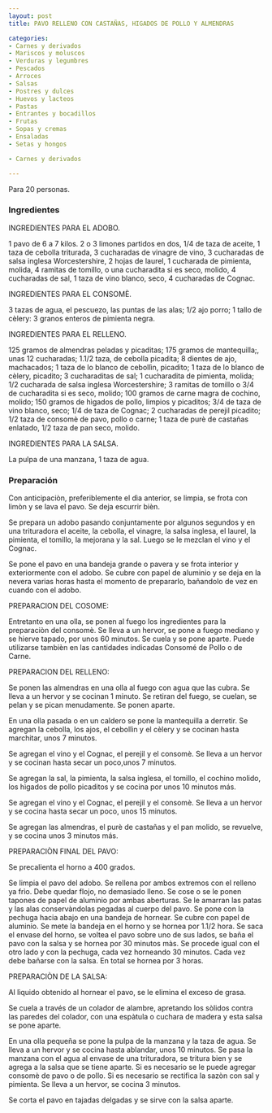 ```yaml
---
layout: post
title: PAVO RELLENO CON CASTAÑAS, HIGADOS DE POLLO Y ALMENDRAS

categories:
- Carnes y derivados
- Mariscos y moluscos
- Verduras y legumbres
- Pescados
- Arroces
- Salsas
- Postres y dulces
- Huevos y lacteos
- Pastas
- Entrantes y bocadillos
- Frutas
- Sopas y cremas
- Ensaladas
- Setas y hongos

- Carnes y derivados

---
```

Para 20 personas.

<h3>Ingredientes</h3>

INGREDIENTES PARA EL ADOBO.

1 pavo de 6 a 7 kilos. 2 o 3 limones partidos en dos, 1/4 de taza de aceite, 1 taza de cebolla triturada, 3 cucharadas de vinagre de vino, 3 cucharadas de salsa inglesa Worcestershire, 2 hojas de laurel, 1 cucharada de pimienta, molida, 4 ramitas de tomillo, o una cucharadita si es seco, molido, 4 cucharadas de sal, 1 taza de vino blanco, seco, 4 cucharadas de Cognac.

INGREDIENTES PARA EL CONSOM&Egrave;.

3 tazas de agua, el pescuezo, las puntas de las alas; 1/2 ajo porro; 1 tallo de c&egrave;lery: 3 granos enteros de pimienta negra.

INGREDIENTES PARA EL RELLENO.

125 gramos de almendras peladas y picaditas; 175 gramos de mantequilla;, unas 12 cucharadas; 1.1/2 taza, de cebolla picadita; 8 dientes de ajo, machacados; 1 taza de lo blanco de ceboll&igrave;n, picadito; 1 taza de lo blanco de c&egrave;lery, picadito; 3 cucharaditas de sal; 1 cucharadita de pimienta, molida; 1/2 cucharada de salsa inglesa Worcestershire; 3 ramitas de tomillo o 3/4 de cucharadita si es seco, molido; 100 gramos de carne magra de cochino, molido; 150 gramos de h&igrave;gados de pollo, limpios y picaditos; 3/4 de taza de vino blanco, seco; 1/4 de taza de Cognac; 2 cucharadas de perejil picadito; 1/2 taza de consom&egrave; de pavo, pollo o carne; 1 taza de pur&egrave; de castañas enlatado, 1/2 taza de pan seco, molido.

INGREDIENTES PARA LA SALSA.

La pulpa de una manzana, 1 taza de agua.

<h3>Preparación</h3>

Con anticipaci&ograve;n, preferiblemente el d&igrave;a anterior, se limpia, se frota con lim&ograve;n y se lava el pavo. Se deja escurrir bi&egrave;n.

Se prepara un adobo pasando conjuntamente por algunos segundos y en una trituradora el aceite, la cebolla, el vinagre, la salsa inglesa, el laurel, la pimienta, el tomillo, la mejorana y la sal. Luego se le mezclan el vino y el Cognac.

Se pone el pavo en una bandeja grande o pavera y se frota interior y exteriormente con el adobo. Se cubre con papel de aluminio y se deja en la nevera varias horas hasta el momento de prepararlo, bañandolo de vez en cuando con el adobo.

PREPARACION DEL COSOME:

Entretanto en una olla, se ponen al fuego los ingredientes para la preparaci&ograve;n del consom&egrave;. Se lleva a un hervor, se pone a fuego mediano y se hierve tapado, por unos 60 minutos. Se cuela y se pone aparte. Puede utilizarse tambi&egrave;n en las cantidades indicadas Consomé de Pollo o de Carne.

PREPARACION DEL RELLENO:

Se ponen las almendras en una olla al fuego con agua que las cubra. Se lleva a un hervor y se cocinan 1 minuto. Se retiran del fuego, se cuelan, se pelan y se pican menudamente. Se ponen aparte.

En una olla pasada o en un caldero se pone la mantequilla a derretir. Se agregan la cebolla, los ajos, el ceboll&igrave;n y el c&egrave;lery y se cocinan hasta marchitar, unos 7 minutos.

Se agregan el vino y el Cognac, el perejil y el consom&egrave;. Se lleva a un hervor y se cocinan hasta secar un poco,unos 7 minutos.

Se agregan la sal, la pimienta, la salsa inglesa, el tomillo, el cochino molido, los h&igrave;gados de pollo picaditos y se cocina por unos 10 minutos más.

Se agregan el vino y el Cognac, el perejil y el consom&egrave;. Se lleva a un hervor y se cocina hasta secar un poco, unos 15 minutos.

Se agregan las almendras, el pur&egrave; de castañas y el pan molido, se revuelve, y se cocina unos 3 minutos más.

PREPARACI&Ograve;N FINAL DEL PAVO:

Se precalienta el horno a 400 grados.

Se limpia el pavo del adobo. Se rellena por ambos extremos con el relleno ya fr&igrave;o. Debe quedar flojo, no demasiado lleno. Se cose o se le ponen tapones de papel de aluminio por ambas aberturas. Se le amarran las patas y las alas conserv&agrave;ndolas pegadas al cuerpo del pavo. Se pone con la pechuga hacia abajo en una bandeja de hornear. Se cubre con papel de aluminio. Se mete la bandeja en el horno y se hornea por 1.1/2 hora. Se saca el envase del horno, se voltea el pavo sobre uno de sus lados, se baña el pavo con la salsa y se hornea por 30 minutos m&agrave;s. Se procede igual con el otro lado y con la pechuga, cada vez horneando 30 minutos. Cada vez debe bañarse con la salsa. En total se hornea por 3 horas.

PREPARACI&Ograve;N DE LA SALSA:

Al l&igrave;quido obtenido al hornear el pavo, se le elimina el exceso de grasa.

Se cuela a través de un colador de alambre, apretando los s&ograve;lidos contra las paredes del colador, con una esp&agrave;tula o cuchara de madera y esta salsa se pone aparte.

En una olla pequeña se pone la pulpa de la manzana y la taza de agua. Se lleva a un hervor y se cocina hasta ablandar, unos 10 minutos. Se pasa la manzana con el agua al envase de una trituradora, se tritura bien y se agrega a la salsa que se tiene aparte. Si es necesario se le puede agregar consom&egrave; de pavo o de pollo. Si es necesario se rectifica la saz&ograve;n con sal y pimienta. Se lleva a un hervor, se cocina 3 minutos.

Se corta el pavo en tajadas delgadas y se sirve con la salsa aparte.

